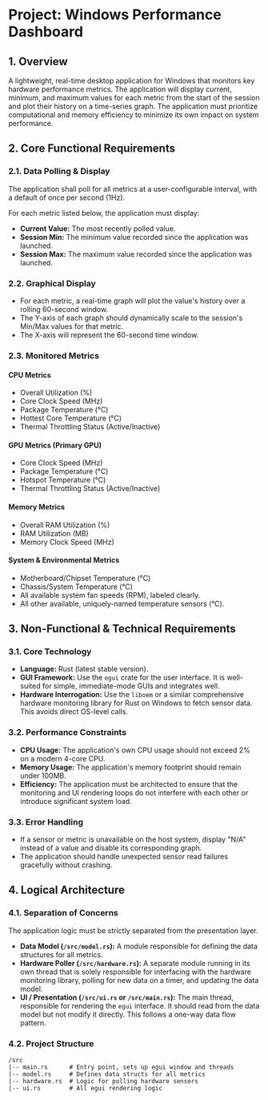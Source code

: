 # Project: Windows Performance Dashboard

## 1. Overview

A lightweight, real-time desktop application for Windows that monitors key hardware performance metrics. The application will display current, minimum, and maximum values for each metric from the start of the session and plot their history on a time-series graph. The application must prioritize computational and memory efficiency to minimize its own impact on system performance.

## 2. Core Functional Requirements

### 2.1. Data Polling & Display

The application shall poll for all metrics at a user-configurable interval, with a default of once per second (1Hz).

For each metric listed below, the application must display:

- **Current Value:** The most recently polled value.
- **Session Min:** The minimum value recorded since the application was launched.
- **Session Max:** The maximum value recorded since the application was launched.

### 2.2. Graphical Display

- For each metric, a real-time graph will plot the value's history over a rolling 60-second window.
- The Y-axis of each graph should dynamically scale to the session's Min/Max values for that metric.
- The X-axis will represent the 60-second time window.

### 2.3. Monitored Metrics

#### CPU Metrics

- Overall Utilization (%)
- Core Clock Speed (MHz)
- Package Temperature (°C)
- Hottest Core Temperature (°C)
- Thermal Throttling Status (Active/Inactive)

#### GPU Metrics (Primary GPU)

- Core Clock Speed (MHz)
- Package Temperature (°C)
- Hotspot Temperature (°C)
- Thermal Throttling Status (Active/Inactive)

#### Memory Metrics

- Overall RAM Utilization (%)
- RAM Utilization (MB)
- Memory Clock Speed (MHz)

#### System & Environmental Metrics

- Motherboard/Chipset Temperature (°C)
- Chassis/System Temperature (°C)
- All available system fan speeds (RPM), labeled clearly.
- All other available, uniquely-named temperature sensors (°C).

## 3. Non-Functional & Technical Requirements

### 3.1. Core Technology

- **Language:** Rust (latest stable version).
- **GUI Framework:** Use the `egui` crate for the user interface. It is well-suited for simple, immediate-mode GUIs and integrates well.
- **Hardware Interrogation:** Use the `liboem` or a similar comprehensive hardware monitoring library for Rust on Windows to fetch sensor data. This avoids direct OS-level calls.

### 3.2. Performance Constraints

- **CPU Usage:** The application's own CPU usage should not exceed 2% on a modern 4-core CPU.
- **Memory Usage:** The application's memory footprint should remain under 100MB.
- **Efficiency:** The application must be architected to ensure that the monitoring and UI rendering loops do not interfere with each other or introduce significant system load.

### 3.3. Error Handling

- If a sensor or metric is unavailable on the host system, display "N/A" instead of a value and disable its corresponding graph.
- The application should handle unexpected sensor read failures gracefully without crashing.

## 4. Logical Architecture

### 4.1. Separation of Concerns

The application logic must be strictly separated from the presentation layer.

- **Data Model (`/src/model.rs`):** A module responsible for defining the data structures for all metrics.
- **Hardware Poller (`/src/hardware.rs`):** A separate module running in its own thread that is solely responsible for interfacing with the hardware monitoring library, polling for new data on a timer, and updating the data model.
- **UI / Presentation (`/src/ui.rs` or `/src/main.rs`):** The main thread, responsible for rendering the `egui` interface. It should read from the data model but not modify it directly. This follows a one-way data flow pattern.

### 4.2. Project Structure

```
/src
|-- main.rs      # Entry point, sets up egui window and threads
|-- model.rs     # Defines data structs for all metrics
|-- hardware.rs  # Logic for polling hardware sensors
|-- ui.rs        # All egui rendering logic
```
